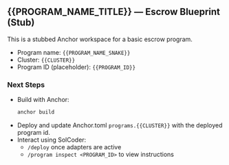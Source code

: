 ## {{PROGRAM_NAME_TITLE}} — Escrow Blueprint (Stub)

This is a stubbed Anchor workspace for a basic escrow program.

- Program name: `{{PROGRAM_NAME_SNAKE}}`
- Cluster: `{{CLUSTER}}`
- Program ID (placeholder): `{{PROGRAM_ID}}`

### Next Steps
- Build with Anchor:
  ```bash
  anchor build
  ```
- Deploy and update Anchor.toml `programs.{{CLUSTER}}` with the deployed program id.
- Interact using SolCoder:
  - `/deploy` once adapters are active
  - `/program inspect <PROGRAM_ID>` to view instructions


